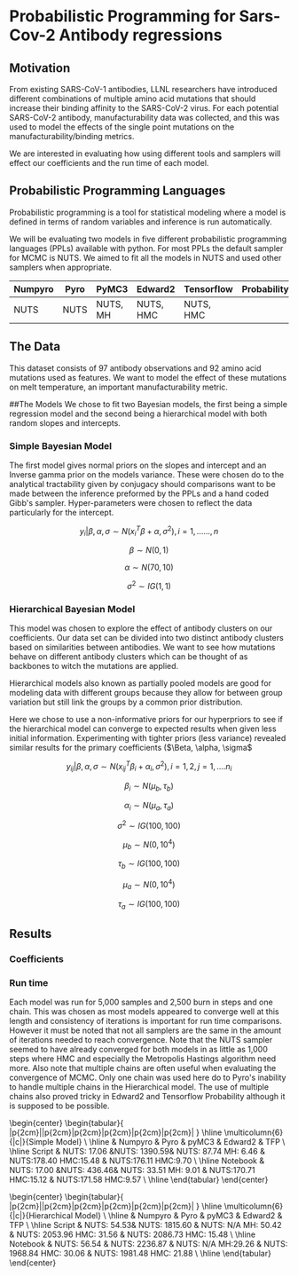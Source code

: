 # Probabilistic Programming for Sars-Cov-2 Antibody regressions 


## Motivation

From existing SARS-CoV-1 antibodies, LLNL researchers have introduced different combinations of multiple amino acid mutations that should increase their binding affinity to the SARS-CoV-2 virus. For each potential SARS-CoV-2 antibody, manufacturability data was collected, and this was used to model the effects of the single point mutations on the manufacturability/binding metrics.

We are interested in evaluating how using different tools and samplers will effect our coefficients and the run time of each model. 

## Probabilistic Programming Languages

Probabilistic programming is a tool for statistical modeling where a model is defined in terms of random variables and inference is run automatically. 

We will be evaluating two models in five different probabilistic programming languages (PPLs) available with python. For most PPLs the default sampler for MCMC is NUTS. We aimed to fit all the models in NUTS and used other samplers when appropriate. 


| Numpyro | Pyro | PyMC3 | Edward2 | Tensorflow | Probability |
| ------- | ------- | ------- | ------- | ------- | ------- |
|NUTS | NUTS | NUTS, MH | NUTS, HMC | NUTS, HMC|

## The Data
This dataset consists of 97 antibody observations and 92 amino acid mutations used as features. We want to model the effect of these mutations on melt temperature, an important manufacturability metric.

##The Models
We chose to fit two Bayesian models, the first being a simple regression model and the second being a hierarchical model with both random slopes and intercepts.  


### Simple Bayesian Model
The first model gives normal priors on the slopes and intercept and an Inverse gamma prior on the models variance. These were chosen do to the analytical tractability given by conjugacy should comparisons want to be made between the inference preformed by the PPLs and a hand coded Gibb's sampler. Hyper-parameters were chosen to reflect the data particularly for the intercept. 

$$y_{i}|\beta,\alpha,\sigma \sim N({x_{i}}^{T} \beta + \alpha, \sigma^2), i = 1,......,n$$

$$\beta \sim N(0,1)$$

$$\alpha \sim N(70,10)$$

$$\sigma^2 \sim IG(1,1)$$

### Hierarchical Bayesian Model

This model was chosen to explore the effect of antibody clusters on our coefficients. Our data set can be divided into two distinct antibody clusters based on similarities between antibodies. We want to see how mutations behave on different antibody clusters which can be thought of as backbones to witch the mutations are applied.  

Hierarchical models also known as partially pooled models are good for modeling data with different groups because they allow for between group variation but still link the groups by a common prior distribution. 

Here we chose to use a non-informative priors for our hyperpriors to see if the hierarchical model can converge to expected results when given less initial information. Experimenting with tighter priors (less variance) revealed similar results for the primary coefficients ($\Beta, \alpha, \sigma$


$$y_{ij}|\beta,\alpha,\sigma \sim N({x_{ij}}^{T} \beta_{i} + \alpha_{i}, \sigma^2), i = 1,2, j = 1,....n_{i}$$

$$\beta_{i} \sim N(\mu_{b},\tau_{b})$$

$$\alpha_{i} \sim N(\mu_{a},\tau_{a})$$

$$\sigma^2 \sim IG(100,100)$$

$$\mu_{b} \sim N(0,10^4)$$

$$\tau_{b} \sim IG(100,100)$$

$$\mu_{a} \sim N(0,10^4)$$

$$\tau_{a} \sim IG(100,100)$$

## Results

### Coefficients

### Run time

Each model was run for 5,000 samples and 2,500 burn in steps and one chain. This was chosen as most models appeared to converge well at this length and consistency of iterations is important for run time comparisons. However it must be noted that not all samplers are the same in the amount of iterations needed to reach convergence. Note that the NUTS sampler seemed to have already converged for both models in as little as 1,000 steps where HMC and especially the Metropolis Hastings algorithm need more. Also note that multiple chains are often useful when evaluating the convergence of MCMC. Only one chain was used here do to Pyro's inability to handle multiple chains in the Hierarchical model. The use of multiple chains also proved tricky in Edward2 and Tensorflow Probability although it is supposed to be possible. 

\begin{center}
\begin{tabular}{ |p{2cm}||p{2cm}|p{2cm}|p{2cm}|p{2cm}|p{2cm}| }
 \hline
 \multicolumn{6}{|c|}{Simple Model} \\
 \hline
  & Numpyro & Pyro & pyMC3 & Edward2 & TFP \\
 \hline
 Script   & NUTS: 17.06 &NUTS: 1390.59& NUTS: 87.74 MH: 6.46 & NUTS:178.40 HMC:15.48  &  NUTS:176.11 HMC:9.70 \\
 \hline
 Notebook & NUTS: 17.00 &NUTS: 436.46& NUTS: 33.51 MH: 9.01 & NUTS:170.71 HMC:15.12  &  NUTS:171.58 HMC:9.57 \\
 \hline
\end{tabular}
\end{center}


\begin{center}
    \begin{tabular}{ |p{2cm}||p{2cm}|p{2cm}|p{2cm}|p{2cm}|p{2cm}| }
    \hline
    \multicolumn{6}{|c|}{Hierarchical Model} \\
    \hline
    & Numpyro & Pyro & pyMC3 & Edward2 & TFP \\
    \hline
    Script   & NUTS: 54.53& NUTS: 1815.60 & NUTS: N/A MH: 50.42 & NUTS: 2053.96 HMC: 31.56  &  NUTS: 2086.73 HMC: 15.48 \\
    \hline
    Notebook & NUTS: 56.54 & NUTS: 2236.87 & NUTS: N/A MH:29.26 & NUTS: 1968.84 HMC: 30.06  &  NUTS: 1981.48 HMC: 21.88 \\
    \hline
    \end{tabular}
\end{center}
